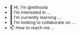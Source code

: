 - 👋 Hi, I’m @mthoola
- 👀 I’m interested in ...
- 🌱 I’m currently learning ...
- 💞️ I’m looking to collaborate on ...
- 📫 How to reach me ...

<!---
mthoola/mthoola is a ✨ special ✨ repository because its `README.md` (this file) appears on your GitHub profile.
You can click the Preview link to take a look at your changes.
--->
